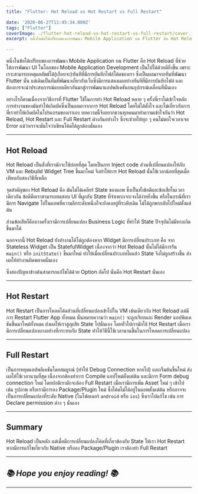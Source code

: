```yaml
---
title: "Flutter: Hot Reload vs Hot Restart vs Full Restart"

date: '2020-06-27T11:45:34.000Z'
tags: ["Flutter"]
coverImage: ./flutter-hot-reload-vs-hot-restart-vs-full-restart/cover.jpeg
excerpt: หนึ่งในข้อได้เปรียบของการพัฒนา Mobile Application บน Flutter คือ Hot Reload ที่ช่วยให้การพัฒนา UI ในโลกของ Mobile Application Development เป็นไปได้ด้วยดียิ่งขึ้น เพราะเราะสามารถเหตุผลลัพธ์ได้(เกือบจะ)ทันทีที่มีการบันทึกไฟล์โค้ดของเรา ซึ่งเป็นผลมาจากทีมที่พัฒนา Flutter นั้น แต่เดิมเป็นทีมที่พัฒนาเกี่ยวกับเว็บซึ่งมีการแสดงผลอย่างทันทีที่มีการบันทึกไฟล์ และต้องการจะนำประสบการณ์แบบเดียวกันมาสู่การพัฒนาแอปพลิเคชันบนอุปกรณ์เคลื่อนที่นั่นเอง

---
```


หนึ่งในข้อได้เปรียบของการพัฒนา Mobile Application บน Flutter คือ Hot Reload ที่ช่วยให้การพัฒนา UI ในโลกของ Mobile Application Development เป็นไปได้ด้วยดียิ่งขึ้น เพราะเราะสามารถเหตุผลลัพธ์ได้(เกือบจะ)ทันทีที่มีการบันทึกไฟล์โค้ดของเรา ซึ่งเป็นผลมาจากทีมที่พัฒนา Flutter นั้น แต่เดิมเป็นทีมที่พัฒนาเกี่ยวกับเว็บซึ่งมีการแสดงผลอย่างทันทีที่มีการบันทึกไฟล์ และต้องการจะนำประสบการณ์แบบเดียวกันมาสู่การพัฒนาแอปพลิเคชันบนอุปกรณ์เคลื่อนที่นั่นเอง

อย่างไรก็ตามเนื่องจากวิธีการที่ Flutter ใช้ในการทำ Hot Reload หลาย ๆ ครั้งที่เราไม่เข้าใจหลักการทำงานของมันทำให้เกิดบัคซึ่งเป็นผลมาจากการ Hot Reload โดยไม่ได้ตั้งใจ และไม่เกี่ยวกับการที่เราทำให้เกิดบัคในโปรแกรมของเราเอง บทความนี้จึงอยากชวนทุกคนมาทำความเข้าใจกันว่า Hot Reload, Hot Restart และ Full Restart ต่างกันอย่างไร ซึ่งจะช่วยให้ทุก ๆ คนไม่ตกใจเวลาเจอ Error แม้ว่าเราจะมั่นใจว่าเขียนโค้ดได้ถูกต้องนั่นเอง

---

## Hot Reload

Hot Reload เป็นสิ่งที่เรามักจะใช้บ่อยที่สุด โดยเป็นการ Inject code ส่วนที่เปลี่ยนแปลงให้กับ VM และ Rebuild Widget Tree ขึ้นมาใหม่ จึงทำให้การ Hot Reload นั้นใช้เวลาน้อยที่สุดเมื่อเทียบกับสองวิธีที่เหลือ

จุดสำคัญของ Hot Reload คือ มันไม่ได้เคลียร์ State ของแอพ ซึ่งเป็นทั้งข้อดีและข้อเสียในเวลาเดียวกัน ข้อดีคือเราสามารถทดสอบ UI ที่ผูกกับ State ที่จำเพาะเจาะจงได้ง่ายยิ่งขึ้น หรือในกรณีที่เรามีการ Navigate ไปในแอพที่ความลึกระดับหนึ่งก็จะยังคงอยู่ที่ระดับเดิม ไม่ได้ถูกพากลับไปใหม่ตั้งแต่ต้น

ส่วนข้อเสียก็คือบางครั้งเรามีการเปลี่ยนแปลง Business Logic ที่ทำให้ State ปัจจุบันไม่มีทางเกิดขึ้นมาได้

นอกจากนี้ Hot Reload ยังทำงานได้ไม่ถูกต้องหาก Widget มีการเปลี่ยนประเภท คือ จาก Stateless Widget เป็น StatefulWidget เนื่องจากว่า Hot Reload นั้นไม่ได้มีการรัน `main()` หรือ `initState()` ขึ้นมาใหม่ ทำให้เมื่อเปลี่ยนประเภทไแแล้ว State จึงไม่ถูกสร้างขึ้น ส่งผลให้ทำงานผิดพลาดนั่นเอง

ซึ่งสองปัญหาข้างต้นสามารถแก้ไขได้ด้วย Option ถัดไป นั่นคือ Hot Restart นั่นเอง

---

## Hot Restart

Hot Restart เป็นการโหลดโค้ดส่วนที่เปลี่ยนแปลงเข้าไปใน VM เช่นเดียวกับ Hot Reload แต่มีการ Restart Flutter App ทั้งหมด นั่นหมายความว่า `main()` จะถูกเรียกและ Render แอปพิลเคชันขึ้นมาใหม่ทั้งหมด ส่งผลให้เราสูญเสีย State ไปนั่นเอง โดยทั่วไปเรามักใช้ Hot Restart เมื่อเรามีการเปลี่ยนแปลงบางอย่างที่กระทบกับ State ทำให้วิธีนี้ใช้เวลานานขึ้นในการโหลดการเปลี่ยนแปลง

---

## Full Restart

เป็นการหยุดแอปพลิเคชันโดยสมบูรณ์ (ทำให้ Debug Connection หายไป) และเริ่มต้นขึ้นใหม่ ส่งผลให้ใช้เวลานานที่สุด เนื่องจากต้องทำการ Compile แอปใหม่ตั้งแต่ต้น และมีการ Form debug connection ใหม่ โดยปกติเรามักจะต้อง Full Restart เมื่อเรามีการเพิ่ม Asset ใหม่ ๆ เข้าไป เช่น รูปภาพ หรือเรามีการลง Package/Plugin ใหม่ ซึ่งโค้ดไม่ได้อยู่ในแอพตั้งแต่ต้น หรืออาจจะเป็นการเปลี่ยนแปลงที่ระดับ Native (ในโฟลเดอร์ `android` หรือ `ios`) ซึ่งเราไปแก้ไข เช่น การ Declare permission ต่าง ๆ นั่นเอง

---

## Summary

Hot Reload เป็นหลัก แต่เมื่อมีการเปลี่ยนแปลงโค้ดที่เกี่ยวข้องกับ State ให้เรา Hot Restart หากมีการแก้ไขเกี่ยวกับ Native หรือลง Package/Plugin เราต้องทำ Full Restart

---

## *📚 Hope you enjoy reading! 📚*

---
